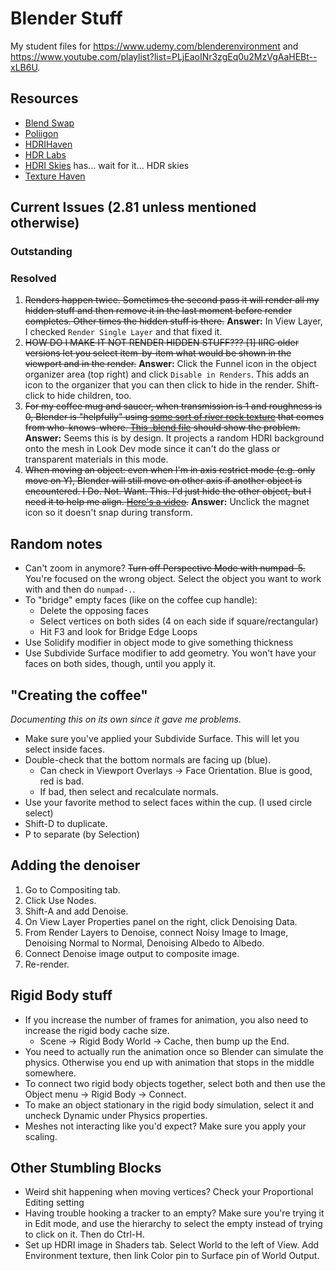 Blender Stuff
=============

My student files for https://www.udemy.com/blenderenvironment and
https://www.youtube.com/playlist?list=PLjEaoINr3zgEq0u2MzVgAaHEBt--xLB6U. 

## Resources
* [Blend Swap](https://blendswap.com)
* [Poliigon](https://www.poliigon.com/)
* [HDRIHaven](https://hdrihaven.com/hdris)
* [HDR Labs](https://hdrlabs.com)
* [HDRI Skies](https://hdri-skies.com) has... wait for it... HDR skies
* [Texture Haven](https://texturehaven.com/)


## Current Issues (2.81 unless mentioned otherwise)

### Outstanding


### Resolved
1. ~~Renders happen twice. Sometimes the second pass it will render all my hidden stuff and then remove    it in the last moment before render completes. Other times the hidden stuff is there.~~ **Answer:** In View Layer, I checked `Render Single Layer` and that fixed it.
2. ~~HOW DO I MAKE IT NOT RENDER HIDDEN STUFF??? [1] IIRC older versions let you select item-by-item
   what would be shown in the viewport and in the render.~~ **Answer:** Click the Funnel icon in the 
   object organizer area (top right) and click `Disable in Renders`. This adds an icon to the organizer that you can then click to hide in the render. Shift-click to hide children, too.
3. ~~For my coffee mug and saucer, when transmission is 1 and roughness is 0, Blender is "helpfully"
    using [some sort of river rock texture](https://www.youtube.com/watch?v=TaRx-s5RH6Q) that 
    comes from who-knows-where. [This .blend file](https://github.com/bbhart/blenderstuff/blob/52cb4cbfa4dcebf28826a55b27d10801fd723888/donut-blender28/donut-and-coffee.blend) should show 
    the problem.~~ **Answer:** Seems this is by design. It projects a random HDRI background onto
    the mesh in Look Dev mode since it can't do the glass or transparent materials in this mode.
4. ~~When moving an object: even when I'm in axis restrict mode (e.g. only move on Y), Blender
    will still move on other axis if another object is encountered. I Do. Not. Want. This.
    I'd just hide the other object, but I need it to help me align. [Here's a video](https://www.youtube.com/watch?v=axg2Etkm6s4).~~ **Answer:** Unclick the magnet icon so it doesn't snap 
    during transform.

## Random notes

* Can't zoom in anymore? ~~Turn off Perspective Mode with numpad-5.~~ You're focused on the wrong object. Select the object you want to work with and then do `numpad-.`.
* To "bridge" empty faces (like on the coffee cup handle):
    * Delete the opposing faces
    * Select vertices on both sides (4 on each side if square/rectangular)
    * Hit F3 and look for Bridge Edge Loops
* Use Solidify modifier in object mode to give something thickness
* Use Subdivide Surface modifier to add geometry. You won't have your faces on both sides, though, 
  until you apply it.

## "Creating the coffee"
_Documenting this on its own since it gave me problems._
* Make sure you've applied your Subdivide Surface. This will let you select inside faces.
* Double-check that the bottom normals are facing up (blue). 
    * Can check in Viewport Overlays -> Face Orientation. Blue is good, red is bad. 
    * If bad, then select and recalculate normals.
* Use your favorite method to select faces within the cup. (I used circle select)
* Shift-D to duplicate.
* P to separate (by Selection)

## Adding the denoiser
1. Go to Compositing tab.
1. Click Use Nodes.
1. Shift-A and add Denoise.
1. On View Layer Properties panel on the right, click Denoising Data.
1. From Render Layers to Denoise, connect Noisy Image to Image, Denoising Normal to Normal, Denoising Albedo to Albedo. 
1. Connect Denoise image output to composite image.
1. Re-render.

## Rigid Body stuff
* If you increase the number of frames for animation, you also need to increase the rigid body cache size.
    * Scene -> Rigid Body World -> Cache, then bump up the End.
* You need to actually run the animation once so Blender can simulate the physics. Otherwise you end up with animation that
    stops in the middle somewhere. 
* To connect two rigid body objects together, select both and then use the Object menu -> Rigid Body -> Connect.
* To make an object stationary in the rigid body simulation, select it and uncheck Dynamic under Physics properties.
* Meshes not interacting like you'd expect? Make sure you apply your scaling. 

## Other Stumbling Blocks
* Weird shit happening when moving vertices? Check your Proportional Editing setting
* Having trouble hooking a tracker to an empty? Make sure you're trying it in Edit mode, and use the hierarchy to select
  the empty instead of trying to click on it. Then do Ctrl-H.
* Set up HDRI image in Shaders tab. Select World to the left of View. Add Environment texture, then link Color pin to Surface 
  pin of World Output. 



